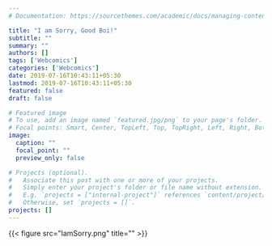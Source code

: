 ```yaml
---
# Documentation: https://sourcethemes.com/academic/docs/managing-content/

title: "I am Sorry, Good Boi!"
subtitle: ""
summary: ""
authors: []
tags: ['Webcomics']
categories: ['Webcomics']
date: 2019-07-16T10:43:11+05:30
lastmod: 2019-07-16T10:43:11+05:30
featured: false
draft: false

# Featured image
# To use, add an image named `featured.jpg/png` to your page's folder.
# Focal points: Smart, Center, TopLeft, Top, TopRight, Left, Right, BottomLeft, Bottom, BottomRight.
image:
  caption: ""
  focal_point: ""
  preview_only: false

# Projects (optional).
#   Associate this post with one or more of your projects.
#   Simply enter your project's folder or file name without extension.
#   E.g. `projects = ["internal-project"]` references `content/project/deep-learning/index.md`.
#   Otherwise, set `projects = []`.
projects: []
---
```


{{< figure src="IamSorry.png" title="" >}}
